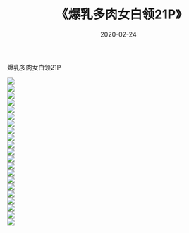 ﻿---
layout: post
title:  《爆乳多肉女白领21P》
date:   2020-02-24
img: http://imgx.orgx.ga/漏D/2020/爆乳多肉女白领21P/000.jpg
categories: [美女, 清纯, 唯美]
---

爆乳多肉女白领21P

  ![](http://imgx.orgx.ga/漏D/2020/爆乳多肉女白领21P/001.jpg) <br> ![](http://imgx.orgx.ga/漏D/2020/爆乳多肉女白领21P/002.jpg) <br> ![](http://imgx.orgx.ga/漏D/2020/爆乳多肉女白领21P/003.jpg) <br> ![](http://imgx.orgx.ga/漏D/2020/爆乳多肉女白领21P/004.jpg) <br> ![](http://imgx.orgx.ga/漏D/2020/爆乳多肉女白领21P/005.jpg) <br> ![](http://imgx.orgx.ga/漏D/2020/爆乳多肉女白领21P/006.jpg) <br> ![](http://imgx.orgx.ga/漏D/2020/爆乳多肉女白领21P/007.jpg) <br> ![](http://imgx.orgx.ga/漏D/2020/爆乳多肉女白领21P/008.jpg) <br> ![](http://imgx.orgx.ga/漏D/2020/爆乳多肉女白领21P/009.jpg) <br> ![](http://imgx.orgx.ga/漏D/2020/爆乳多肉女白领21P/010.jpg) <br> ![](http://imgx.orgx.ga/漏D/2020/爆乳多肉女白领21P/011.jpg) <br> ![](http://imgx.orgx.ga/漏D/2020/爆乳多肉女白领21P/012.jpg) <br> ![](http://imgx.orgx.ga/漏D/2020/爆乳多肉女白领21P/013.jpg) <br> ![](http://imgx.orgx.ga/漏D/2020/爆乳多肉女白领21P/014.jpg) <br> ![](http://imgx.orgx.ga/漏D/2020/爆乳多肉女白领21P/015.jpg) <br> ![](http://imgx.orgx.ga/漏D/2020/爆乳多肉女白领21P/016.jpg) <br> ![](http://imgx.orgx.ga/漏D/2020/爆乳多肉女白领21P/017.jpg) <br> ![](http://imgx.orgx.ga/漏D/2020/爆乳多肉女白领21P/018.jpg) <br> ![](http://imgx.orgx.ga/漏D/2020/爆乳多肉女白领21P/019.jpg) <br> ![](http://imgx.orgx.ga/漏D/2020/爆乳多肉女白领21P/020.jpg) <br> ![](http://imgx.orgx.ga/漏D/2020/爆乳多肉女白领21P/021.jpg) <br>